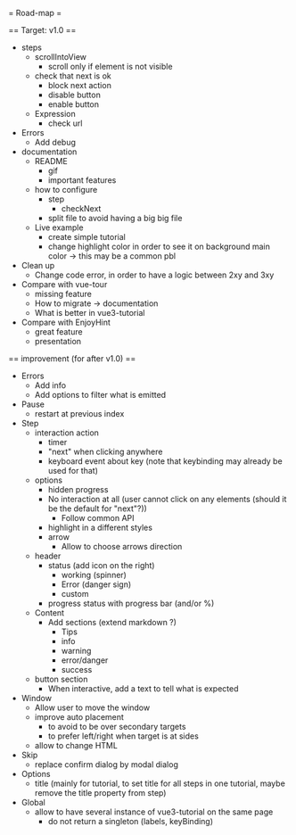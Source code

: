 = Road-map =

== Target: v1.0 ==

* steps
    * scrollIntoView
        * scroll only if element is not visible
    * check that next is ok
        * block next action
        * disable button
        * enable button
    * Expression
        * check url
* Errors
    * Add debug
* documentation
    * README
        * gif
        * important features
    * how to configure
        * step
            * checkNext
        * split file to avoid having a big big file
    * Live example
        * create simple tutorial
        * change highlight color in order to see it on background main color
            → this may be a common pbl
* Clean up
    * Change code error, in order to have a logic between 2xy and 3xy
* Compare with vue-tour
    * missing feature
    * How to migrate → documentation
    * What is better in vue3-tutorial
* Compare with EnjoyHint
    * great feature
    * presentation

== improvement (for after v1.0) ==

* Errors
    * Add info
    * Add options to filter what is emitted
* Pause
    * restart at previous index
* Step
    * interaction action
        * timer
        * "next" when clicking anywhere
        * keyboard event about key (note that keybinding may already be used for that)
    * options
        * hidden progress
        * No interaction at all (user cannot click on any elements (should it be the default for "next"?))
            * Follow common API
        * highlight in a different styles
        * arrow
            * Allow to choose arrows direction
    * header
        * status (add icon on the right)
            * working (spinner)
            * Error (danger sign)
            * custom
        * progress status with progress bar (and/or %)
    * Content
        * Add sections (extend markdown ?)
            * Tips
            * info
            * warning
            * error/danger
            * success
    * button section
        * When interactive, add a text to tell what is expected
* Window
    * Allow user to move the window
    * improve auto placement
        * to avoid to be over secondary targets
        * to prefer left/right when target is at sides
    * allow to change HTML
* Skip
    * replace confirm dialog by modal dialog
* Options
    * title (mainly for tutorial, to set title for all steps in one tutorial, maybe remove the title property from step)
* Global
    * allow to have several instance of vue3-tutorial on the same page
        * do not return a singleton (labels, keyBinding)
